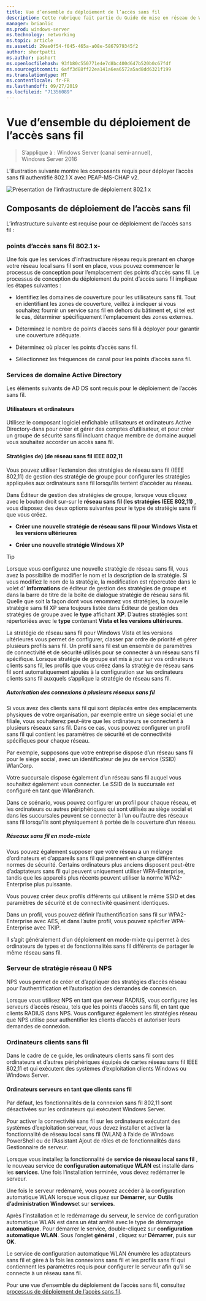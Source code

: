 ```yaml
---
title: Vue d’ensemble du déploiement de l’accès sans fil
description: Cette rubrique fait partie du Guide de mise en réseau de Windows Server 2016 « déployer l’accès sans fil authentifié 802.1 X basé sur un mot de passe »
manager: brianlic
ms.prod: windows-server
ms.technology: networking
ms.topic: article
ms.assetid: 29ae0f54-f045-465a-a08e-5867979345f2
author: shortpatti
ms.author: pashort
ms.openlocfilehash: 93fb80c550771e4e7d8bc400d647b520b0c67fdf
ms.sourcegitcommit: 6aff3d88ff22ea141a6ea6572a5ad8dd6321f199
ms.translationtype: MT
ms.contentlocale: fr-FR
ms.lasthandoff: 09/27/2019
ms.locfileid: "71356089"
---
```

# <a name="wireless-access-deployment-overview"></a>Vue d’ensemble du déploiement de l’accès sans fil

>S’applique à : Windows Server (canal semi-annuel), Windows Server 2016

L’illustration suivante montre les composants requis pour déployer l’accès sans fil authentifié 802.1 X avec PEAP\-MS\-CHAP v2.  

![Présentation de l’infrastructure de déploiement 802.1 x](../../../media/8021X-Deploy-Overview/8021X-Deploy-Overview.jpg)

## <a name="wireless-access-deployment-components"></a>Composants de déploiement de l’accès sans fil
L’infrastructure suivante est requise pour ce déploiement de l’accès sans fil :

### <a name="8021x-capable-wireless-access-points"></a>points d’accès sans fil 802.1 x\-
Une fois que les services d’infrastructure réseau requis prenant en charge votre réseau local sans fil sont en place, vous pouvez commencer le processus de conception pour l’emplacement des points d’accès sans fil. Le processus de conception du déploiement du point d’accès sans fil implique les étapes suivantes :

- Identifiez les domaines de couverture pour les utilisateurs sans fil. Tout en identifiant les zones de couverture, veillez à indiquer si vous souhaitez fournir un service sans fil en dehors du bâtiment et, si tel est le cas, déterminer spécifiquement l’emplacement des zones externes.

- Déterminez le nombre de points d’accès sans fil à déployer pour garantir une couverture adéquate.

- Déterminez où placer les points d’accès sans fil.

- Sélectionnez les fréquences de canal pour les points d’accès sans fil.

### <a name="active-directory-domain-services"></a>Services de domaine Active Directory
Les éléments suivants de AD DS sont requis pour le déploiement de l’accès sans fil.

#### <a name="users-and-computers"></a>Utilisateurs et ordinateurs

Utilisez le composant logiciel enfichable utilisateurs et ordinateurs Active Directory\-dans pour créer et gérer des comptes d’utilisateur, et pour créer un groupe de sécurité sans fil incluant chaque membre de domaine auquel vous souhaitez accorder un accès sans fil.

#### <a name="wireless-network-ieee-80211-policies"></a>Stratégies de\) \(de réseau sans fil IEEE 802,11

Vous pouvez utiliser l’extension des stratégies de réseau sans fil \(IEEE 802,11\) de gestion des stratégie de groupe pour configurer les stratégies appliquées aux ordinateurs sans fil lorsqu’ils tentent d’accéder au réseau.

Dans Éditeur de gestion des stratégies de groupe, lorsque vous cliquez avec le bouton droit sur\-sur le **réseau sans fil \(les stratégies IEEE 802,11\)** , vous disposez des deux options suivantes pour le type de stratégie sans fil que vous créez.

- **Créer une nouvelle stratégie de réseau sans fil pour Windows Vista et les versions ultérieures**

- **Créer une nouvelle stratégie Windows XP**

>[!TIP]
>Lorsque vous configurez une nouvelle stratégie de réseau sans fil, vous avez la possibilité de modifier le nom et la description de la stratégie. Si vous modifiez le nom de la stratégie, la modification est répercutée dans le volet d' **informations** de éditeur de gestion des stratégies de groupe et dans la barre de titre de la boîte de dialogue stratégie de réseau sans fil. Quelle que soit la façon dont vous renommez vos stratégies, la nouvelle stratégie sans fil XP sera toujours listée dans Éditeur de gestion des stratégies de groupe avec le **type** affichant **XP**. D’autres stratégies sont répertoriées avec le **type** contenant **Vista et les versions ultérieures**.  

La stratégie de réseau sans fil pour Windows Vista et les versions ultérieures vous permet de configurer, classer par ordre de priorité et gérer plusieurs profils sans fil. Un profil sans fil est un ensemble de paramètres de connectivité et de sécurité utilisés pour se connecter à un réseau sans fil spécifique. Lorsque stratégie de groupe est mis à jour sur vos ordinateurs clients sans fil, les profils que vous créez dans la stratégie de réseau sans fil sont automatiquement ajoutés à la configuration sur les ordinateurs clients sans fil auxquels s’applique la stratégie de réseau sans fil.

##### <a name="allowing-connections-to-multiple-wireless-networks"></a>Autorisation des connexions à plusieurs réseaux sans fil

Si vous avez des clients sans fil qui sont déplacés entre des emplacements physiques de votre organisation, par exemple entre un siège social et une filiale, vous souhaiterez peut-être que les ordinateurs se connectent à plusieurs réseaux sans fil. Dans ce cas, vous pouvez configurer un profil sans fil qui contient les paramètres de sécurité et de connectivité spécifiques pour chaque réseau.

Par exemple, supposons que votre entreprise dispose d’un réseau sans fil pour le siège social, avec un identificateur de jeu de service \(SSID\) WlanCorp.

Votre succursale dispose également d’un réseau sans fil auquel vous souhaitez également vous connecter. Le SSID de la succursale est configuré en tant que WlanBranch.

Dans ce scénario, vous pouvez configurer un profil pour chaque réseau, et les ordinateurs ou autres périphériques qui sont utilisés au siège social et dans les succursales peuvent se connecter à l’un ou l’autre des réseaux sans fil lorsqu’ils sont physiquement à portée de la couverture d’un réseau.

##### <a name="mixed-mode-wireless-networks"></a>Réseaux sans fil en mode\-mixte

Vous pouvez également supposer que votre réseau a un mélange d’ordinateurs et d’appareils sans fil qui prennent en charge différentes normes de sécurité. Certains ordinateurs plus anciens disposent peut-être d’adaptateurs sans fil qui peuvent uniquement utiliser WPA\-Enterprise, tandis que les appareils plus récents peuvent utiliser la norme WPA2\-Enterprise plus puissante.

Vous pouvez créer deux profils différents qui utilisent le même SSID et des paramètres de sécurité et de connectivité quasiment identiques.

Dans un profil, vous pouvez définir l’authentification sans fil sur WPA2\-Enterprise avec AES, et dans l’autre profil, vous pouvez spécifier WPA\-Enterprise avec TKIP.

Il s’agit généralement d’un déploiement en mode\-mixte qui permet à des ordinateurs de types et de fonctionnalités sans fil différents de partager le même réseau sans fil.

### <a name="network-policy-server-nps"></a>Serveur de stratégie réseau \(\) NPS
NPS vous permet de créer et d’appliquer des stratégies d’accès réseau pour l’authentification et l’autorisation des demandes de connexion.

Lorsque vous utilisez NPS en tant que serveur RADIUS, vous configurez les serveurs d’accès réseau, tels que les points d’accès sans fil, en tant que clients RADIUS dans NPS. Vous configurez également les stratégies réseau que NPS utilise pour authentifier les clients d’accès et autoriser leurs demandes de connexion.  

### <a name="wireless-client-computers"></a>Ordinateurs clients sans fil
Dans le cadre de ce guide, les ordinateurs clients sans fil sont des ordinateurs et d’autres périphériques équipés de cartes réseau sans fil IEEE 802,11 et qui exécutent des systèmes d’exploitation clients Windows ou Windows Server.

#### <a name="server-computers-as-wireless-clients"></a>Ordinateurs serveurs en tant que clients sans fil

Par défaut, les fonctionnalités de la connexion sans fil 802,11 sont désactivées sur les ordinateurs qui exécutent Windows Server.

Pour activer la connectivité sans fil sur les ordinateurs exécutant des systèmes d’exploitation serveur, vous devez installer et activer la fonctionnalité de réseau local sans fil \(WLAN\) à l’aide de Windows PowerShell ou de l’Assistant Ajout de rôles et de fonctionnalités dans Gestionnaire de serveur.

Lorsque vous installez la fonctionnalité de **service de réseau local sans fil** , le nouveau service de **configuration automatique WLAN** est installé dans les **services**. Une fois l’installation terminée, vous devez redémarrer le serveur.

Une fois le serveur redémarré, vous pouvez accéder à la configuration automatique WLAN lorsque vous cliquez sur **Démarrer**, sur **Outils d’administration Windows**et sur **services**.

Après l’installation et le redémarrage du serveur, le service de configuration automatique WLAN est dans un état arrêté avec le type de démarrage **automatique**. Pour démarrer le service, double-cliquez sur **configuration automatique WLAN**. Sous l’onglet **général** , cliquez sur **Démarrer**, puis sur **OK**.

Le service de configuration automatique WLAN énumère les adaptateurs sans fil et gère à la fois les connexions sans fil et les profils sans fil qui contiennent les paramètres requis pour configurer le serveur afin qu’il se connecte à un réseau sans fil.

Pour une vue d’ensemble du déploiement de l’accès sans fil, consultez [processus de déploiement de l’accès sans fil](c-wireless-access-deploy-process.md).
